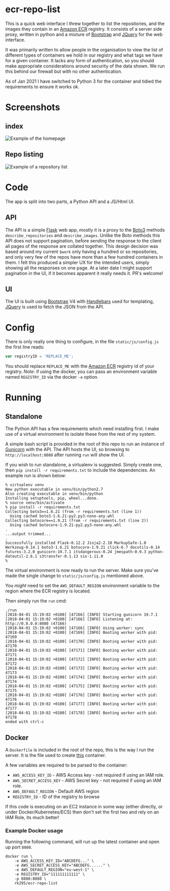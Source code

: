ecr-repo-list
=============
This is a quick web interface I threw together to list the repositories, and the images they contain in an [Amazon ECR] registry. It consists of a server side proxy, written in python and a mixture of [Bootstrap] and [JQuery] for the web interface.

It was primarily written to allow people in the organisation to view the list of different types of containers we hold in our registry and what tags we have for a given container. It lacks any form of authentication, so you should make appropriate considerations around security of the data shown. We run this behind our firewall but with no other authentication.

As of Jan 2021 I have switched to Python 3 for the container and tidied the requirements to ensure it works ok.

Screenshots
===========

index
-----
![Example of the homepage](https://raw.githubusercontent.com/rk295/ecr-repo-list/master/screenshots/index.png "Example of the homepage")

Repo listing
------------
![Example of a repository list](https://raw.githubusercontent.com/rk295/ecr-repo-list/master/screenshots/repo-list.png "Example of a repository list")

Code
====

The app is split into two parts, a Python API and a JS/Html UI.

API
---

The API is a simple [Flask] web app, mostly it is a proxy to the [Boto3] methods `describe_repositories` and `describe_images`. Unlike the Boto methods this API does not support pagination, before sending the response to the client all pages of the response are collated together. This design decision was based around my current `$work` only having a hundred or so repositories, and only very few of the repos have more than a few hundred containers in them. I felt this produced a simpler UX for the intended users, simply showing all the responses on one page. At a later date I might support pagination in the UI, if it becomes apparent it really needs it. PR's welcome!

UI
--

The UI is built using [Bootstrap] V4 with [Handlebars] used for templating, [JQuery] is used to fetch the JSON from the API.

Config
======

There is only really one thing to configure, in the file `static/js/config.js` the first line reads:

```js
var registryID = 'REPLACE_ME';
```

You should replace `REPLACE_ME` with the [Amazon ECR] registry id of your registry. *Note*: if using the docker, you can pass an environment variable named `REGISTRY_ID` via the docker `-e` option.

Running
=======

Standalone
----------

The Python API has a few requirements which need installing first. I make use of a virtual environment to isolate these from the rest of my system.

A simple bash script is provided in the root of this repo to run an instance of [Gunicorn] with the API. The API hosts the UI, so browsing to `http://localhost:8080` after running `run` will show the UI.

If you wish to run standalone, a virtualenv is suggested. Simply create one, then `pip install -r requirements.txt` to include the dependencies. An example run is shown below:


```
% virtualenv venv
New python executable in venv/bin/python2.7
Also creating executable in venv/bin/python
Installing setuptools, pip, wheel...done.
% source venv/bin/activate
% pip install -r requirements.txt
Collecting boto3==1.6.21 (from -r requirements.txt (line 1))
  Using cached boto3-1.6.21-py2.py3-none-any.whl
Collecting botocore==1.9.21 (from -r requirements.txt (line 2))
  Using cached botocore-1.9.21-py2.py3-none-any.whl
.
...output trimmed...
.
Successfully installed Flask-0.12.2 Jinja2-2.10 MarkupSafe-1.0 Werkzeug-0.14.1 boto3-1.6.21 botocore-1.9.21 click-6.7 docutils-0.14 futures-3.2.0 gunicorn-19.7.1 itsdangerous-0.24 jmespath-0.9.3 python-dateutil-2.6.1 s3transfer-0.1.13 six-1.11.0
%
```

The virtual environment is now ready to run the server. Make sure you've made the single change to `static/js/config.js` mentioned above. 

You _might_ need to set the `AWS_DEFAULT_REGION` environment variable to the region where the ECR registry is located.

Then simply run the `run` cmd:

```
./run
[2018-04-01 15:19:02 +0100] [47166] [INFO] Starting gunicorn 19.7.1
[2018-04-01 15:19:02 +0100] [47166] [INFO] Listening at: http://0.0.0.0:8080 (47166)
[2018-04-01 15:19:02 +0100] [47166] [INFO] Using worker: sync
[2018-04-01 15:19:02 +0100] [47169] [INFO] Booting worker with pid: 47169
[2018-04-01 15:19:02 +0100] [47170] [INFO] Booting worker with pid: 47170
[2018-04-01 15:19:02 +0100] [47171] [INFO] Booting worker with pid: 47171
[2018-04-01 15:19:02 +0100] [47172] [INFO] Booting worker with pid: 47172
[2018-04-01 15:19:02 +0100] [47173] [INFO] Booting worker with pid: 47173
[2018-04-01 15:19:02 +0100] [47174] [INFO] Booting worker with pid: 47174
[2018-04-01 15:19:02 +0100] [47175] [INFO] Booting worker with pid: 47175
[2018-04-01 15:19:02 +0100] [47176] [INFO] Booting worker with pid: 47176
[2018-04-01 15:19:02 +0100] [47177] [INFO] Booting worker with pid: 47177
[2018-04-01 15:19:02 +0100] [47178] [INFO] Booting worker with pid: 47178
ended with ctrl-c
```

Docker
------

A `Dockerfile` is included in the root of the repo, this is the way I run the server. It is the file used to create [this](https://hub.docker.com/r/rk295/ecr-repo-list/) container.

A few variables are required to be parsed to the container:

*  `AWS_ACCESS_KEY_ID` - AWS Access key - not required if using an IAM role.
*  `AWS_SECRET_ACCESS_KEY` - AWS Secret key - not required if using an IAM role.
*  `AWS_DEFAULT_REGION` - Default AWS region
*  `REGISTRY_ID` - ID of the registry to browse

If this code is executing on an EC2 instance in some way (either directly, or under Docker/Kubernetes/ECS) then don't set the first two and rely on an IAM Role, its much better!

### Example Docker usage

Running the following command, will run up the latest container and open up port `8080`.
```
docker run \
    -e AWS_ACCESS_KEY_ID="ABCDEFG..." \
    -e AWS_SECRET_ACCESS_KEY="ABCDEFG......" \
    -e AWS_DEFAULT_REGION="eu-west-1" \
    -e REGISTRY_ID="111111111111" \
    -p 8080:8080 \
    rk295/ecr-repo-list

```

[Amazon ECR]: https://aws.amazon.com/ecr/
[Bootstrap]: https://getbootstrap.com/
[JQuery]: https://jquery.com/
[HandleBars]: https://handlebarsjs.com/
[Flask]: http://flask.pocoo.org/
[Boto3]: https://boto3.readthedocs.io/en/latest/
[Gunicorn]: http://gunicorn.org/
